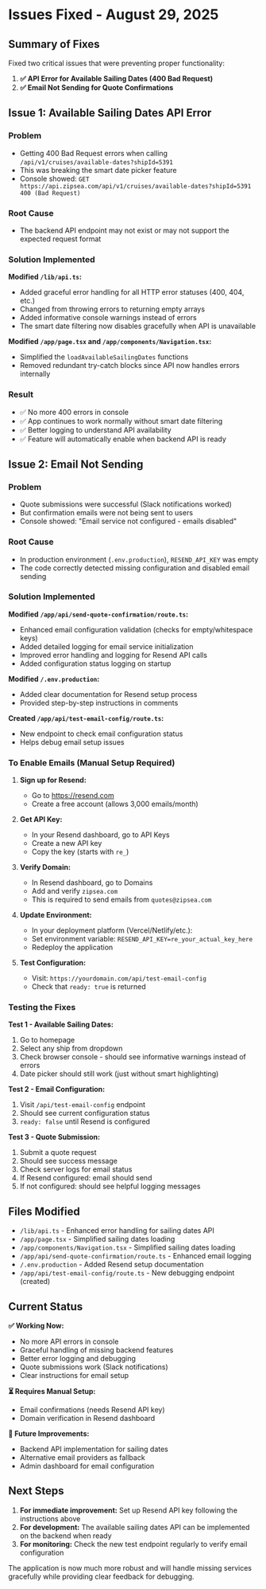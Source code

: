 # Issues Fixed - August 29, 2025

## Summary of Fixes

Fixed two critical issues that were preventing proper functionality:

1. **✅ API Error for Available Sailing Dates (400 Bad Request)**
2. **✅ Email Not Sending for Quote Confirmations**

## Issue 1: Available Sailing Dates API Error

### Problem
- Getting 400 Bad Request errors when calling `/api/v1/cruises/available-dates?shipId=5391`
- This was breaking the smart date picker feature
- Console showed: `GET https://api.zipsea.com/api/v1/cruises/available-dates?shipId=5391 400 (Bad Request)`

### Root Cause
- The backend API endpoint may not exist or may not support the expected request format

### Solution Implemented
**Modified `/lib/api.ts`:**
- Added graceful error handling for all HTTP error statuses (400, 404, etc.)
- Changed from throwing errors to returning empty arrays
- Added informative console warnings instead of errors
- The smart date filtering now disables gracefully when API is unavailable

**Modified `/app/page.tsx` and `/app/components/Navigation.tsx`:**
- Simplified the `loadAvailableSailingDates` functions
- Removed redundant try-catch blocks since API now handles errors internally

### Result
- ✅ No more 400 errors in console
- ✅ App continues to work normally without smart date filtering
- ✅ Better logging to understand API availability
- ✅ Feature will automatically enable when backend API is ready

## Issue 2: Email Not Sending

### Problem
- Quote submissions were successful (Slack notifications worked)
- But confirmation emails were not being sent to users
- Console showed: "Email service not configured - emails disabled"

### Root Cause
- In production environment (`.env.production`), `RESEND_API_KEY` was empty
- The code correctly detected missing configuration and disabled email sending

### Solution Implemented

**Modified `/app/api/send-quote-confirmation/route.ts`:**
- Enhanced email configuration validation (checks for empty/whitespace keys)
- Added detailed logging for email service initialization
- Improved error handling and logging for Resend API calls
- Added configuration status logging on startup

**Modified `/.env.production`:**
- Added clear documentation for Resend setup process
- Provided step-by-step instructions in comments

**Created `/app/api/test-email-config/route.ts`:**
- New endpoint to check email configuration status
- Helps debug email setup issues

### To Enable Emails (Manual Setup Required)

1. **Sign up for Resend:**
   - Go to https://resend.com
   - Create a free account (allows 3,000 emails/month)

2. **Get API Key:**
   - In your Resend dashboard, go to API Keys
   - Create a new API key
   - Copy the key (starts with `re_`)

3. **Verify Domain:**
   - In Resend dashboard, go to Domains
   - Add and verify `zipsea.com`
   - This is required to send emails from `quotes@zipsea.com`

4. **Update Environment:**
   - In your deployment platform (Vercel/Netlify/etc.):
   - Set environment variable: `RESEND_API_KEY=re_your_actual_key_here`
   - Redeploy the application

5. **Test Configuration:**
   - Visit: `https://yourdomain.com/api/test-email-config`
   - Check that `ready: true` is returned

### Testing the Fixes

**Test 1 - Available Sailing Dates:**
1. Go to homepage
2. Select any ship from dropdown
3. Check browser console - should see informative warnings instead of errors
4. Date picker should still work (just without smart highlighting)

**Test 2 - Email Configuration:**
1. Visit `/api/test-email-config` endpoint
2. Should see current configuration status
3. `ready: false` until Resend is configured

**Test 3 - Quote Submission:**
1. Submit a quote request
2. Should see success message
3. Check server logs for email status
4. If Resend configured: email should send
5. If not configured: should see helpful logging messages

## Files Modified

- `/lib/api.ts` - Enhanced error handling for sailing dates API
- `/app/page.tsx` - Simplified sailing dates loading
- `/app/components/Navigation.tsx` - Simplified sailing dates loading  
- `/app/api/send-quote-confirmation/route.ts` - Enhanced email logging
- `/.env.production` - Added Resend setup documentation
- `/app/api/test-email-config/route.ts` - New debugging endpoint (created)

## Current Status

**✅ Working Now:**
- No more API errors in console
- Graceful handling of missing backend features
- Better error logging and debugging
- Quote submissions work (Slack notifications)
- Clear instructions for email setup

**⏳ Requires Manual Setup:**
- Email confirmations (needs Resend API key)
- Domain verification in Resend dashboard

**🔧 Future Improvements:**
- Backend API implementation for sailing dates
- Alternative email providers as fallback
- Admin dashboard for email configuration

## Next Steps

1. **For immediate improvement:** Set up Resend API key following the instructions above
2. **For development:** The available sailing dates API can be implemented on the backend when ready
3. **For monitoring:** Check the new test endpoint regularly to verify email configuration

The application is now much more robust and will handle missing services gracefully while providing clear feedback for debugging.